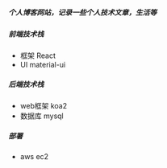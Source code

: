 ##### 个人博客网站，记录一些个人技术文章，生活等
##### 前端技术栈
* 框架 React
* UI material-ui
##### 后端技术栈
* web框架 koa2
* 数据库 mysql
##### 部署
* aws ec2
